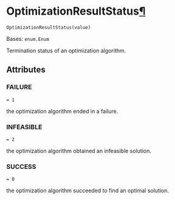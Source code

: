 # OptimizationResultStatus[¶](#optimizationresultstatus "Permalink to this headline")

<span id="undefined" />

`OptimizationResultStatus(value)`

Bases: `enum.Enum`

Termination status of an optimization algorithm.

## Attributes

<span id="undefined" />

### FAILURE

`= 1`

the optimization algorithm ended in a failure.

<span id="undefined" />

### INFEASIBLE

`= 2`

the optimization algorithm obtained an infeasible solution.

<span id="undefined" />

### SUCCESS

`= 0`

the optimization algorithm succeeded to find an optimal solution.
